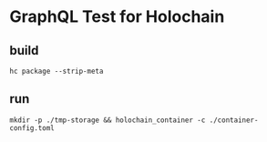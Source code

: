 # GraphQL Test for Holochain

## build

`hc package --strip-meta`

## run

`mkdir -p ./tmp-storage && holochain_container -c ./container-config.toml`
